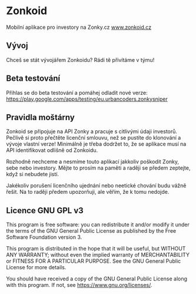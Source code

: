 # Zonkoid #

Mobilní aplikace pro investory na Zonky.cz
www.zonkoid.cz

## Vývoj ##
Chceš se stát vývojářem Zonkoidu? Rádi tě přivítáme v týmu!

## Beta testování ##
Přihlas se do beta testování a pomáhej odladit nové verze: https://play.google.com/apps/testing/eu.urbancoders.zonkysniper

## Pravidla moštárny ##
Zonkoid se připojuje na API Zonky a pracuje s citlivými údaji investorů. Pečlivě si proto přečtěte
licenční smlouvu, než se pustíte do klonování a vývoje vlastní verze! Minimálně je třeba dodržet to,
že se aplikace musí na API identifikovat odlišně od Zonkoidu.

Rozhodně nechceme a nesmíme touto aplikací jakkoliv poškodit Zonky, sebe nebo investory. Mějte to prosím na paměti
a raději se předem zeptejte, když si nebudete jistí.

Jakékoliv porušení licenčního ujednání nebo neetické chování budu vážně řešit. Na to raději předem upozorňuji, ale
věřím, že k tomu nedojde.

## Licence GNU GPL v3 ##
This program is free software: you can redistribute it and/or modify
it under the terms of the GNU General Public License as published by
the Free Software Foundation version 3.

This program is distributed in the hope that it will be useful,
but WITHOUT ANY WARRANTY; without even the implied warranty of
MERCHANTABILITY or FITNESS FOR A PARTICULAR PURPOSE.  See the
GNU General Public License for more details.

You should have received a copy of the GNU General Public License
along with this program.  If not, see <https://www.gnu.org/licenses/>.


